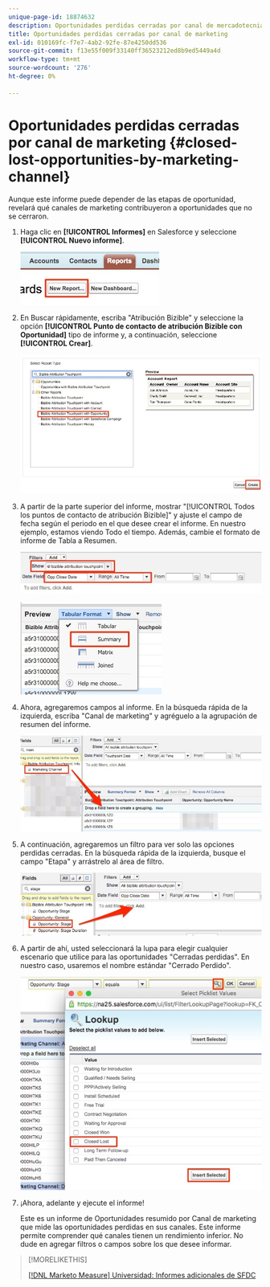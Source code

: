 ```yaml
---
unique-page-id: 18874632
description: Oportunidades perdidas cerradas por canal de mercadotecnia - [!DNL Marketo Measure] - Documentación del producto
title: Oportunidades perdidas cerradas por canal de marketing
exl-id: 010169fc-f7e7-4ab2-92fe-87e4250dd536
source-git-commit: f13e55f009f33140ff36523212ed8b9ed5449a4d
workflow-type: tm+mt
source-wordcount: '276'
ht-degree: 0%

---
```


# Oportunidades perdidas cerradas por canal de marketing {#closed-lost-opportunities-by-marketing-channel}

Aunque este informe puede depender de las etapas de oportunidad, revelará qué canales de marketing contribuyeron a oportunidades que no se cerraron.

1. Haga clic en **[!UICONTROL Informes]** en Salesforce y seleccione **[!UICONTROL Nuevo informe]**.

   ![](assets/1-3.jpg)

1. En Buscar rápidamente, escriba &quot;Atribución Bizible&quot; y seleccione la opción **[!UICONTROL Punto de contacto de atribución Bizible con Oportunidad]** tipo de informe y, a continuación, seleccione **[!UICONTROL Crear]**.

   ![](assets/2-3.jpg)

1. A partir de la parte superior del informe, mostrar &quot;[!UICONTROL Todos los puntos de contacto de atribución Bizible]&quot; y ajuste el campo de fecha según el periodo en el que desee crear el informe. En nuestro ejemplo, estamos viendo Todo el tiempo. Además, cambie el formato de informe de Tabla a Resumen.

   ![](assets/3-3.jpg)

   ![](assets/4-2.jpg)

1. Ahora, agregaremos campos al informe. En la búsqueda rápida de la izquierda, escriba &quot;Canal de marketing&quot; y agréguelo a la agrupación de resumen del informe.

   ![](assets/5.jpg)

1. A continuación, agregaremos un filtro para ver solo las opciones perdidas cerradas. En la búsqueda rápida de la izquierda, busque el campo &quot;Etapa&quot; y arrástrelo al área de filtro.

   ![](assets/6.jpg)

1. A partir de ahí, usted seleccionará la lupa para elegir cualquier escenario que utilice para las oportunidades &quot;Cerradas perdidas&quot;. En nuestro caso, usaremos el nombre estándar &quot;Cerrado Perdido&quot;.

   ![](assets/7.jpg)

1. ¡Ahora, adelante y ejecute el informe!

   Este es un informe de Oportunidades resumido por Canal de marketing que mide las oportunidades perdidas en sus canales. Este informe permite comprender qué canales tienen un rendimiento inferior. No dude en agregar filtros o campos sobre los que desee informar.

>[!MORELIKETHIS]
>
>[[!DNL Marketo Measure] Universidad: Informes adicionales de SFDC](https://universityonline.marketo.com/courses/bizible-fundamentals-bizible-102/#/page/5c5cb68dfb384d0c9fb96cd0)
